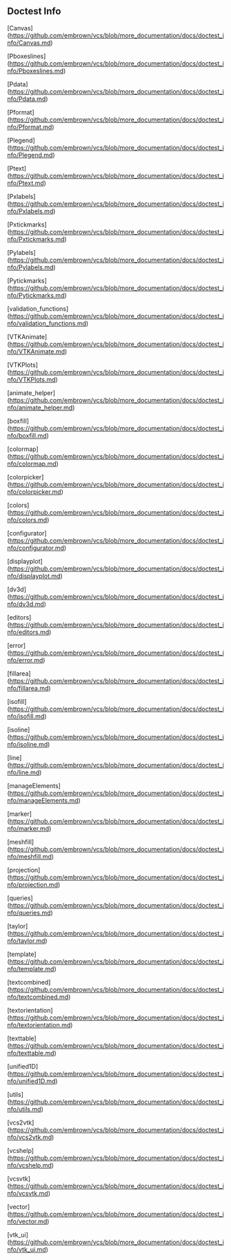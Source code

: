 Doctest Info
------------
[Canvas] (https://github.com/embrown/vcs/blob/more_documentation/docs/doctest_info/Canvas.md)

[Pboxeslines] (https://github.com/embrown/vcs/blob/more_documentation/docs/doctest_info/Pboxeslines.md)

[Pdata] (https://github.com/embrown/vcs/blob/more_documentation/docs/doctest_info/Pdata.md)

[Pformat] (https://github.com/embrown/vcs/blob/more_documentation/docs/doctest_info/Pformat.md)

[Plegend] (https://github.com/embrown/vcs/blob/more_documentation/docs/doctest_info/Plegend.md)

[Ptext] (https://github.com/embrown/vcs/blob/more_documentation/docs/doctest_info/Ptext.md)

[Pxlabels] (https://github.com/embrown/vcs/blob/more_documentation/docs/doctest_info/Pxlabels.md)

[Pxtickmarks] (https://github.com/embrown/vcs/blob/more_documentation/docs/doctest_info/Pxtickmarks.md)

[Pylabels] (https://github.com/embrown/vcs/blob/more_documentation/docs/doctest_info/Pylabels.md)

[Pytickmarks] (https://github.com/embrown/vcs/blob/more_documentation/docs/doctest_info/Pytickmarks.md)

[validation_functions] (https://github.com/embrown/vcs/blob/more_documentation/docs/doctest_info/validation_functions.md)

[VTKAnimate] (https://github.com/embrown/vcs/blob/more_documentation/docs/doctest_info/VTKAnimate.md)

[VTKPlots] (https://github.com/embrown/vcs/blob/more_documentation/docs/doctest_info/VTKPlots.md)

[animate_helper] (https://github.com/embrown/vcs/blob/more_documentation/docs/doctest_info/animate_helper.md)

[boxfill] (https://github.com/embrown/vcs/blob/more_documentation/docs/doctest_info/boxfill.md)

[colormap] (https://github.com/embrown/vcs/blob/more_documentation/docs/doctest_info/colormap.md)

[colorpicker] (https://github.com/embrown/vcs/blob/more_documentation/docs/doctest_info/colorpicker.md)

[colors] (https://github.com/embrown/vcs/blob/more_documentation/docs/doctest_info/colors.md)

[configurator] (https://github.com/embrown/vcs/blob/more_documentation/docs/doctest_info/configurator.md)

[displayplot] (https://github.com/embrown/vcs/blob/more_documentation/docs/doctest_info/displayplot.md)

[dv3d] (https://github.com/embrown/vcs/blob/more_documentation/docs/doctest_info/dv3d.md)

[editors] (https://github.com/embrown/vcs/blob/more_documentation/docs/doctest_info/editors.md)

[error] (https://github.com/embrown/vcs/blob/more_documentation/docs/doctest_info/error.md)

[fillarea] (https://github.com/embrown/vcs/blob/more_documentation/docs/doctest_info/fillarea.md)

[isofill] (https://github.com/embrown/vcs/blob/more_documentation/docs/doctest_info/isofill.md)

[isoline] (https://github.com/embrown/vcs/blob/more_documentation/docs/doctest_info/isoline.md)

[line] (https://github.com/embrown/vcs/blob/more_documentation/docs/doctest_info/line.md)

[manageElements] (https://github.com/embrown/vcs/blob/more_documentation/docs/doctest_info/manageElements.md)

[marker] (https://github.com/embrown/vcs/blob/more_documentation/docs/doctest_info/marker.md)

[meshfill] (https://github.com/embrown/vcs/blob/more_documentation/docs/doctest_info/meshfill.md)

[projection] (https://github.com/embrown/vcs/blob/more_documentation/docs/doctest_info/projection.md)

[queries] (https://github.com/embrown/vcs/blob/more_documentation/docs/doctest_info/queries.md)

[taylor] (https://github.com/embrown/vcs/blob/more_documentation/docs/doctest_info/taylor.md)

[template] (https://github.com/embrown/vcs/blob/more_documentation/docs/doctest_info/template.md)

[textcombined] (https://github.com/embrown/vcs/blob/more_documentation/docs/doctest_info/textcombined.md)

[textorientation] (https://github.com/embrown/vcs/blob/more_documentation/docs/doctest_info/textorientation.md)

[texttable] (https://github.com/embrown/vcs/blob/more_documentation/docs/doctest_info/texttable.md)

[unified1D] (https://github.com/embrown/vcs/blob/more_documentation/docs/doctest_info/unified1D.md)

[utils] (https://github.com/embrown/vcs/blob/more_documentation/docs/doctest_info/utils.md)

[vcs2vtk] (https://github.com/embrown/vcs/blob/more_documentation/docs/doctest_info/vcs2vtk.md)

[vcshelp] (https://github.com/embrown/vcs/blob/more_documentation/docs/doctest_info/vcshelp.md)

[vcsvtk] (https://github.com/embrown/vcs/blob/more_documentation/docs/doctest_info/vcsvtk.md)

[vector] (https://github.com/embrown/vcs/blob/more_documentation/docs/doctest_info/vector.md)

[vtk_ui] (https://github.com/embrown/vcs/blob/more_documentation/docs/doctest_info/vtk_ui.md)

